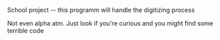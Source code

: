 School project -- this programm will handle the digitizing process

Not even alpha atm. Just look if you're curious and you might find some terrible code
